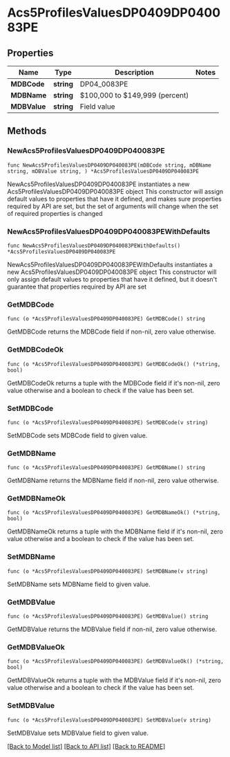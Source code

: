 # Acs5ProfilesValuesDP0409DP040083PE

## Properties

Name | Type | Description | Notes
------------ | ------------- | ------------- | -------------
**MDBCode** | **string** | DP04_0083PE | 
**MDBName** | **string** | $100,000 to $149,999 (percent) | 
**MDBValue** | **string** | Field value | 

## Methods

### NewAcs5ProfilesValuesDP0409DP040083PE

`func NewAcs5ProfilesValuesDP0409DP040083PE(mDBCode string, mDBName string, mDBValue string, ) *Acs5ProfilesValuesDP0409DP040083PE`

NewAcs5ProfilesValuesDP0409DP040083PE instantiates a new Acs5ProfilesValuesDP0409DP040083PE object
This constructor will assign default values to properties that have it defined,
and makes sure properties required by API are set, but the set of arguments
will change when the set of required properties is changed

### NewAcs5ProfilesValuesDP0409DP040083PEWithDefaults

`func NewAcs5ProfilesValuesDP0409DP040083PEWithDefaults() *Acs5ProfilesValuesDP0409DP040083PE`

NewAcs5ProfilesValuesDP0409DP040083PEWithDefaults instantiates a new Acs5ProfilesValuesDP0409DP040083PE object
This constructor will only assign default values to properties that have it defined,
but it doesn't guarantee that properties required by API are set

### GetMDBCode

`func (o *Acs5ProfilesValuesDP0409DP040083PE) GetMDBCode() string`

GetMDBCode returns the MDBCode field if non-nil, zero value otherwise.

### GetMDBCodeOk

`func (o *Acs5ProfilesValuesDP0409DP040083PE) GetMDBCodeOk() (*string, bool)`

GetMDBCodeOk returns a tuple with the MDBCode field if it's non-nil, zero value otherwise
and a boolean to check if the value has been set.

### SetMDBCode

`func (o *Acs5ProfilesValuesDP0409DP040083PE) SetMDBCode(v string)`

SetMDBCode sets MDBCode field to given value.


### GetMDBName

`func (o *Acs5ProfilesValuesDP0409DP040083PE) GetMDBName() string`

GetMDBName returns the MDBName field if non-nil, zero value otherwise.

### GetMDBNameOk

`func (o *Acs5ProfilesValuesDP0409DP040083PE) GetMDBNameOk() (*string, bool)`

GetMDBNameOk returns a tuple with the MDBName field if it's non-nil, zero value otherwise
and a boolean to check if the value has been set.

### SetMDBName

`func (o *Acs5ProfilesValuesDP0409DP040083PE) SetMDBName(v string)`

SetMDBName sets MDBName field to given value.


### GetMDBValue

`func (o *Acs5ProfilesValuesDP0409DP040083PE) GetMDBValue() string`

GetMDBValue returns the MDBValue field if non-nil, zero value otherwise.

### GetMDBValueOk

`func (o *Acs5ProfilesValuesDP0409DP040083PE) GetMDBValueOk() (*string, bool)`

GetMDBValueOk returns a tuple with the MDBValue field if it's non-nil, zero value otherwise
and a boolean to check if the value has been set.

### SetMDBValue

`func (o *Acs5ProfilesValuesDP0409DP040083PE) SetMDBValue(v string)`

SetMDBValue sets MDBValue field to given value.



[[Back to Model list]](../README.md#documentation-for-models) [[Back to API list]](../README.md#documentation-for-api-endpoints) [[Back to README]](../README.md)


